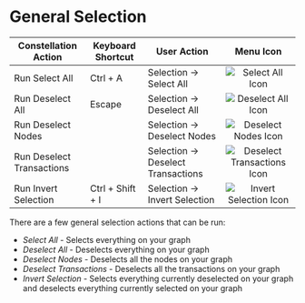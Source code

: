 # General Selection

<table class="table table-striped">
<thead>
<tr class="header">
<th>Constellation Action</th>
<th>Keyboard Shortcut</th>
<th>User Action</th>
<th style="text-align: center;">Menu Icon</th>
</tr>
</thead>
<tbody>
<tr class="odd">
<td>Run Select All</td>
<td>Ctrl + A</td>
<td>Selection -&gt; Select All</td>
<td style="text-align: center;"><img src="../constellation/CoreVisualGraph/src/au/gov/asd/tac/constellation/graph/visual/docs/resources/select_all.png" alt="Select All Icon" /></td>
</tr>
<tr class="even">
<td>Run Deselect All</td>
<td>Escape</td>
<td>Selection -&gt; Deselect All</td>
<td style="text-align: center;"><img src="../constellation/CoreVisualGraph/src/au/gov/asd/tac/constellation/graph/visual/docs/resources/deselect_all.png" alt="Deselect All Icon" /></td>
</tr>
<tr class="odd">
<td>Run Deselect Nodes</td>
<td></td>
<td>Selection -&gt; Deselect Nodes</td>
<td style="text-align: center;"><img src="../constellation/CoreVisualGraph/src/au/gov/asd/tac/constellation/graph/visual/docs/resources/deselectNodes.png" alt="Deselect Nodes Icon" /></td>
</tr>
<tr class="even">
<td>Run Deselect Transactions</td>
<td></td>
<td>Selection -&gt; Deselect Transactions</td>
<td style="text-align: center;"><img src="../constellation/CoreVisualGraph/src/au/gov/asd/tac/constellation/graph/visual/docs/resources/deselectTransactions.png" alt="Deselect Transactions Icon" /></td>
</tr>
<tr class="odd">
<td>Run Invert Selection</td>
<td>Ctrl + Shift + I</td>
<td>Selection -&gt; Invert Selection</td>
<td style="text-align: center;"><img src="../constellation/CoreVisualGraph/src/au/gov/asd/tac/constellation/graph/visual/docs/resources/invert_selection.png" alt="Invert Selection Icon" /></td>
</tr>
</tbody>
</table>

There are a few general selection actions that can be run:

-   *Select All* - Selects everything on your graph
-   *Deselect All* - Deselects everything on your graph
-   *Deselect Nodes* - Deselects all the nodes on your graph
-   *Deselect Transactions* - Deselects all the transactions on your
    graph
-   *Invert Selection* - Selects everything currently deselected on your
    graph and deselects everything currently selected on your graph
